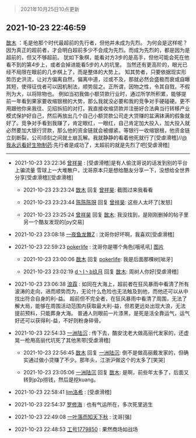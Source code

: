 > 2021年10月25日10点更新
<link rel="stylesheet" href="https://cdn.jsdelivr.net/gh/taotie6/sampleJSON@main/css/photo_show.css">
<meta name="referrer" content="no-referrer" />


 ## 2021-10-23 22:46:59 

 [㪚木](https://www.coolapk.com/feed/30902928?shareKey=OWE5ZmIyNWFmNzRhNjE3NDIzOWY~) ：毛是他那个时代最超前的先行者，但他并未成为先烈。
为何会是这样呢？
因为真正的超前者，才会明白超前多少不会成为先烈。而成为先烈的，都是因为是超前的，但又不够超前。
犹如下象棋，能看对方3步的是高手，但他可能会死在他看不到的第4步上，或者会掉进能看5步的人的坑里。
当然还有更高阶的<!--break-->，眼光已经不局限在眼前的几步棋上了，而是整体的大势上。
知其势者，只要依据现实形势历史洪流，让对方偏离自然，偏离中道，过或不及，那就必然会盛极而衰或自曝其短，使得征伐者可以因机制法，顺势屈之。正所谓，因物之性，令其自戮，不假刑为大，以将除物也。
例如当初我做小额贷款行业时，通过所学所积累，能够提前一年看到果家要收缩银根的大势，那么我就没必要和我的竞争对手硬碰硬。更不用跟他你来我往、见招拆招的对打。我直接收缩贷款并注册好合法典当行转移产业模式保护好自己，然后再放出几个自己小额贷款公司走大贷赚的盆满钵满的假象就好了。竞争对手看到我赚了，肯定眼红，一眼红，自己肯定加大投入，加大投入就必然要加大银行贷款，那么他的资金链就会被绷紧。等银行一收缩银根，他资金链立刻断裂，公司顷刻之间就土崩瓦解。我就静静的看着他死就行了[受虐滑稽]//<a class="feed-link-uname" href="/u/我永远看好生物制药">@我永远看好生物制药</a>:先行者是成功了，太超前的就是先烈了吧[受虐滑稽] 

<div class="album">
</div>

 ------- 

- 2021-10-23 23:22:36 [曾祥昊](uid=6695078) : [受虐滑稽]是有人偷沈哥说的话发到别的平台上骗流量
雪球上一大堆散户，沈哥原本只是想给酷友分享一下，没想给全世界分享[受虐滑稽][受虐滑稽] 

    - 2021-10-23 23:23:24 [㪚木](uid=1081091) 回复 [曾祥昊](uid=6695078): 截图过来我看看 

    - 2021-10-23 23:23:44 [陈陈陈呀](uid=764269) 回复 [曾祥昊](uid=6695078): 这些人太坏了[发怒] 

    - 2021-10-23 23:25:24 [曾祥昊](uid=6695078) 回复 [㪚木](uid=1081091): 我没找到，是刚刚删掉的帖子里另一个酷友发现的[py交易] 

- 2021-10-23 23:08:18 [一夜鱼龙舞Z](uid=2440130) : 沈哥你好坏啊，我喜欢[受虐滑稽] 

- 2021-10-23 22:59:23 [pokerlife](uid=575409) : 沈哥你是哪个角色[哦吼吼] [图片](http://image.coolapk.com/feed/2021/1023/22/575409_86c4f5a6_1021_7566@600x306.jpeg)

    - 2021-10-23 23:00:06 [㪚木](uid=1081091) 回复 [pokerlife](uid=575409): 我是后面那棵树[呲牙] 

    - 2021-10-23 23:02:19 [d丶I丶b玖月](uid=2952537) 回复 [㪚木](uid=1081091): 周树人你好[受虐滑稽] 

- 2021-10-23 23:06:38 [浪霖](uid=763384) : 如同在大海上，超前者在狂风暴雨中看清了所有波涛的走向，进而顺势而为，无论什么危险也无法触及到他，而他还可以从中找出符合自身的利-益。
超前但不完全者，在狂风暴雨中看清了周围，无法了解大局，能够在周围活动范围内获取最大利-益，但若更远处出现大浪，无法提前预料，只能葬身大海。<!--break-->
普通人则眼前一片漆黑，是死是活全靠运气，运气好还可以获得利-益，不好则粉身碎骨。 

- 2021-10-23 22:54:33 [一洲陆沉](uid=889471) : 传下去，酷安沈老大做高丽代发家的，还虚晃一枪用高丽代坑死了其他黑带[受虐滑稽] 

    - 2021-10-23 22:56:45 [㪚木](uid=1081091) 回复 [一洲陆沉](uid=889471): 倒不是做高丽戴发家的，但确实通过做小贷赚了不少。那年头，江浙沪做这个的太多了[笑哭] 

    - 2021-10-23 23:05:06 [一洲陆沉](uid=889471) 回复 [㪚木](uid=1081091): 是啊，前些年太多了，后面又转到p2p捞钱，然后是挖kuang。 

- 2021-10-23 22:58:41 [lim洛希](uid=816320) : [受虐滑稽] 

- 2021-10-23 22:54:37 [罗修海](uid=3774701) : 也有气运所在，多次死里逃生 

- 2021-10-23 22:49:08 [一叶落而知天下秋](uid=476266) : 沈哥[强] 

- 2021-10-23 22:48:53 [工号1779850](uid=1779850) : 果然商场如战场 

